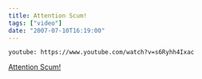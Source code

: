 ```yaml
---
title: Attention Scum!
tags: ["video"]
date: "2007-07-10T16:19:00"
---
```


`youtube: https://www.youtube.com/watch?v=s6Ryhh4Ixac`

[Attention Scum!](https://www.youtube.com/watch?v=s6Ryhh4Ixac)
